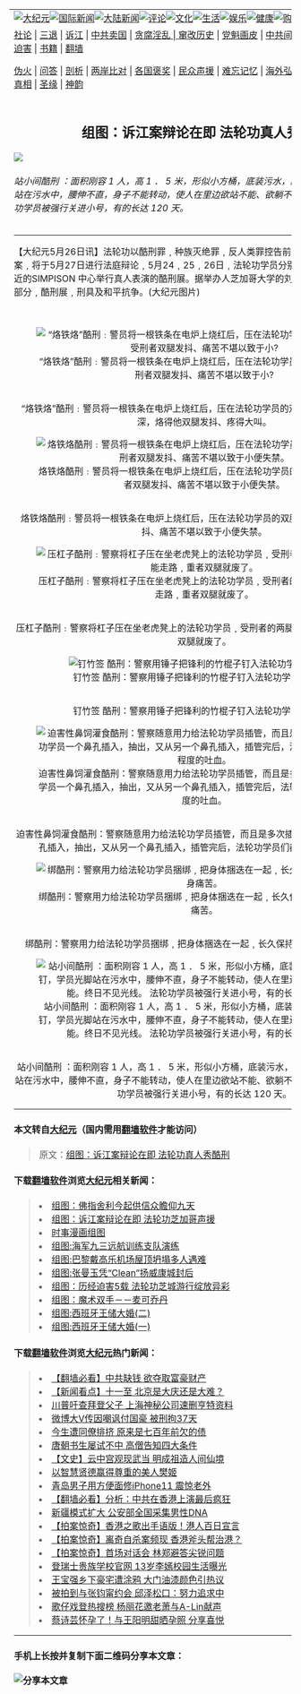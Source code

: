 <a name="1" id="1" target="_blank"></a><span id="1"></span>
<table border="0"><tr><td colspan="2" VALIGN=TOP><a href="https://github.com/asdfghy6/djy/blob/master/gb/nsc413.md#1"><img src="https://raw.githubusercontent.com/asdfghy6/1/master/t/djy/1.jpg" title="大纪元"></a><a href="https://github.com/asdfghy6/djy/blob/master/gb/n24hr.md#1"><img src="https://raw.githubusercontent.com/asdfghy6/1/master/t/djy/3.jpg" title="国际新闻"></a><a href="https://github.com/asdfghy6/djy/blob/master/gb/nsc413.md#1"><img src="https://raw.githubusercontent.com/asdfghy6/1/master/t/djy/4.jpg" title="大陆新闻"></a><a href="https://github.com/asdfghy6/djy/blob/master/gb/news392.md#1"><img src="https://raw.githubusercontent.com/asdfghy6/1/master/t/djy/5.jpg" title="评论"></a><a href="https://github.com/asdfghy6/djy/blob/master/gb/news2007.md#1"><img src="https://raw.githubusercontent.com/asdfghy6/1/master/t/djy/6.jpg" title="文化"></a><a href="https://github.com/asdfghy6/djy/blob/master/gb/news2008.md#1"><img src="https://raw.githubusercontent.com/asdfghy6/1/master/t/djy/7.jpg" title="生活"></a><a href="https://github.com/asdfghy6/djy/blob/master/gb/ncyule.md#1"><img src="https://raw.githubusercontent.com/asdfghy6/1/master/t/djy/8.jpg" title="娱乐"></a><a href="https://github.com/asdfghy6/djy/blob/master/gb/nsc1002.md#1"><img src="https://raw.githubusercontent.com/asdfghy6/1/master/t/djy/9.jpg" title="健康"><a href="https://www.youlucky.com"><img src="https://raw.githubusercontent.com/asdfghy6/1/master/t/djy/10.jpg" title="购物"></a><a href="https://www.supportepoch.org/donation?utm_medium=epochtimes&utm_source=referral&utm_campaign=donate_button_djyhomepage"><img src="https://raw.githubusercontent.com/asdfghy6/1/master/t/djy/12.jpg" title="捐款"></a></td></tr>
<tr><td colspan="2" VALIGN=TOP><a target="_blank" href="https://git.io/fjCRf">社论</a> | <a target="_blank" href="https://github.com/asdfghy6/djy/blob/master/gb/nf5657.md#1">三退</a> | <a target="_blank" href="https://github.com/asdfghy6/djy/blob/master/gb/nf6123.md#1">诉江</a> | <a target="_blank" href="https://github.com/asdfghy6/djy/blob/master/gb/nf1176117.md#1">中共卖国</a> | <a target="_blank" href="https://github.com/asdfghy6/djy/blob/master/gb/nf5773.md#1">贪腐淫乱 | <a target="_blank" href="https://github.com/asdfghy6/djy/blob/master/gb/nf1176115.md#1">窜改历史</a> | <a target="_blank" href="https://github.com/asdfghy6/djy/blob/master/gb/nf1176107.md#1">党魁画皮</a> | <a target="_blank" href="https://github.com/asdfghy6/djy/blob/master/gb/nf1320400.md#1">中共间谍</a> | <a target="_blank" href="https://github.com/asdfghy6/djy/blob/master/gb/nf1176114.md#1">破坏传统</a> | <a target="_blank" href="https://github.com/asdfghy6/djy/blob/master/gb/nf5287.md#1">恶贯满盈</a> | <a target="_blank" href="https://github.com/asdfghy6/djy/blob/master/gb/ncid278.md#1">人权</a> | <a target="_blank" href="https://github.com/asdfghy6/djy/blob/master/gb/nf1176111.md#1">迫害</a> | <a target="_blank" href="https://github.com/asdfghy6/djy/blob/master/gb/nf1235328.md#1">书籍</a> | <a target="_blank" href="https://github.com/asdfghy6/fq/blob/master/README.md?zsrh#1">翻墙</a></p><p><a target="_blank" href="https://github.com/asdfghy6/djy/blob/master/gb/nf5562.md#1">伪火</a> | <a target="_blank" href="https://github.com/asdfghy6/djy/blob/master/gb/nf4378.md#1">问答</a> | <a target="_blank" href="https://github.com/asdfghy6/djy/blob/master/gb/nf5792.md#1">剖析</a> | <a target="_blank" href="https://github.com/asdfghy6/djy/blob/master/gb/nf5735.md#1">两岸比对</a> | <a target="_blank" href="https://github.com/asdfghy6/djy/blob/master/gb/nf6119.md#1">各国褒奖</a> | <a target="_blank" href="https://github.com/asdfghy6/djy/blob/master/gb/nf6120.md#1">民众声援</a> | <a target="_blank" href="https://github.com/asdfghy6/djy/blob/master/gb/nf1188594.md#1">难忘记忆</a> | <a target="_blank" href="https://github.com/asdfghy6/djy/blob/master/gb/nf3180.md#1">海外弘传</a> | <a target="_blank" href="https://github.com/asdfghy6/djy/blob/master/gb/nf5410.md#1">万人上访</a> | <a target="_blank" href="https://github.com/asdfghy6/ntdtv/blob/master/gb/prog1530_1.md#1">和平抗议</a> | <a target="_blank" href="https://github.com/asdfghy6/djy/blob/master/gb/nf4386.md#1">支持</a> | <a target="_blank" href="https://github.com/asdfghy6/djy/blob/master/gb/nf4389.md#1">真相</a> | <a target="_blank" href="https://github.com/asdfghy6/djy/blob/master/gb/nf5790.md#1">圣缘</a> | <a target="_blank" href="https://github.com/asdfghy6/djy/blob/master/gb/nf4786.md#1">神韵</a></td></tr>
<tr><td VALIGN=TOP width="626"><h2 align=center>组图：诉江案辩论在即 法轮功真人秀酷刑</h2>
<img src="http://i.epochtimes.com/assets/uploads/2004/05/405251606685-600x400.jpg" />
<h6>站小间酷刑 ：面积刚容 1 人，高 1 ． 5 米，形似小方桶，底装污水，四壁满是铁钉，学员光脚站在污水中，腰伸不直，身子不能转动，使人在里边欲站不能、欲躺不能。终日不见光线。 法轮功学员被强行关进小号，有的长达 120 天。
</h6>
<hr>
<p>【大纪元5月26日讯】法轮功以酷刑罪﹐种族灭绝罪﹐反人类罪控告前中国国家主席江泽民一案﹐将于5月27日进行法庭辩论﹐5月24﹐25﹐26日﹐法轮功学员分别在芝加哥联邦场及市府附近的SIMPISON 中心举行真人表演的酷刑展。据举办人芝加哥大学的刘先生介绍﹐酷刑展分三个部分﹐酷刑展﹐刑具及和平抗争。(大纪元图片)</p>
<p><center><br />
<figure id="attachment_7153482" style="width: 600px" class="wp-caption aligncenter"><img src="http://i.epochtimes.com/assets/uploads/2004/05/405251720685-600x400.jpg" alt="“烙铁烙”酷刑﹕警员将一根铁条在电炉上烧红后，压在法轮功学员的双腿上烙烫，受刑者双腿发抖、痛苦不堪以致于小?" title="“烙铁烙”酷刑﹕警员将一根铁条在电炉上烧红后，压在法轮功学员的双腿上烙烫，受刑者双腿发抖、痛苦不堪以致于小?" class="size-large wp-image-7153482" /></a><figcaption class="wp-caption-text">“烙铁烙”酷刑﹕警员将一根铁条在电炉上烧红后，压在法轮功学员的双腿上烙烫，受刑者双腿发抖、痛苦不堪以致于小?</figcaption></figure><br />“烙铁烙”酷刑﹕警员将一根铁条在电炉上烧红后，压在法轮功学员的双腿上烙烫，烙烫伤口很深，烙得他双腿发抖、疼得大叫。</p>
<p>
<figure id="attachment_7153437" style="width: 600px" class="wp-caption aligncenter"><img src="http://i.epochtimes.com/assets/uploads/2004/05/405251844685-600x400.jpg" alt="烙铁烙酷刑﹕警员将一根铁条在电炉上烧红后，压在法轮功学员的双腿上烙烫，受刑者双腿发抖、痛苦不堪以致于小便失禁。" title="烙铁烙酷刑﹕警员将一根铁条在电炉上烧红后，压在法轮功学员的双腿上烙烫，受刑者双腿发抖、痛苦不堪以致于小便失禁。" class="size-large wp-image-7153437" /></a><figcaption class="wp-caption-text">烙铁烙酷刑﹕警员将一根铁条在电炉上烧红后，压在法轮功学员的双腿上烙烫，受刑者双腿发抖、痛苦不堪以致于小便失禁。</figcaption></figure><br />烙铁烙酷刑﹕警员将一根铁条在电炉上烧红后，压在法轮功学员的双腿上烙烫，受刑者双腿发抖、痛苦不堪以致于小便失禁。</p>
<p>
<figure id="attachment_7153401" style="width: 600px" class="wp-caption aligncenter"><img src="http://i.epochtimes.com/assets/uploads/2004/05/405252739685-600x400.jpg" alt="压杠子酷刑﹕警察将杠子压在坐老虎凳上的法轮功学员﹐受刑者的两腿轻者一年不能走路﹐重者双腿就废了。" title="压杠子酷刑﹕警察将杠子压在坐老虎凳上的法轮功学员﹐受刑者的两腿轻者一年不能走路﹐重者双腿就废了。" class="size-large wp-image-7153401" /></a><figcaption class="wp-caption-text">压杠子酷刑﹕警察将杠子压在坐老虎凳上的法轮功学员﹐受刑者的两腿轻者一年不能走路﹐重者双腿就废了。</figcaption></figure><br />压杠子酷刑﹕警察将杠子压在坐老虎凳上的法轮功学员﹐受刑者的两腿轻者一年不能走路﹐重者双腿就废了。</p>
<p>
<figure id="attachment_7153360" style="width: 600px" class="wp-caption aligncenter"><img src="http://i.epochtimes.com/assets/uploads/2004/05/405253015685-600x400.jpg" alt="钉竹签 酷刑：警察用锤子把锋利的竹棍子钉入法轮功学员的指甲盖" title="钉竹签 酷刑：警察用锤子把锋利的竹棍子钉入法轮功学员的指甲盖" class="size-large wp-image-7153360" /></a><figcaption class="wp-caption-text">钉竹签 酷刑：警察用锤子把锋利的竹棍子钉入法轮功学员的指甲盖</figcaption></figure><br />钉竹签 酷刑：警察用锤子把锋利的竹棍子钉入法轮功学员的指甲盖</p>
<p>
<figure id="attachment_7153324" style="width: 600px" class="wp-caption aligncenter"><img src="http://i.epochtimes.com/assets/uploads/2004/05/405253934685-600x400.jpg" alt="迫害性鼻饲灌食酷刑：警察随意用力给法轮功学员插管，而且是多次插管，从法轮功学员一个鼻孔插入，抽出，又从另一个鼻孔插入，插管完后，法轮功学员们都不同程度的吐血。" title="迫害性鼻饲灌食酷刑：警察随意用力给法轮功学员插管，而且是多次插管，从法轮功学员一个鼻孔插入，抽出，又从另一个鼻孔插入，插管完后，法轮功学员们都不同程度的吐血。" class="size-large wp-image-7153324" /></a><figcaption class="wp-caption-text">迫害性鼻饲灌食酷刑：警察随意用力给法轮功学员插管，而且是多次插管，从法轮功学员一个鼻孔插入，抽出，又从另一个鼻孔插入，插管完后，法轮功学员们都不同程度的吐血。</figcaption></figure><br />迫害性鼻饲灌食酷刑：警察随意用力给法轮功学员插管，而且是多次插管，从法轮功学员一个鼻孔插入，抽出，又从另一个鼻孔插入，插管完后，法轮功学员们都不同程度的吐血。</p>
<p>
<figure id="attachment_7153294" style="width: 600px" class="wp-caption aligncenter"><img src="http://i.epochtimes.com/assets/uploads/2004/05/405255543685-600x400.jpg" alt="绑酷刑：警察用力给法轮功学员捆绑﹐把身体捆迭在一起﹐长久保持一个姿势﹐全身痛苦。" title="绑酷刑：警察用力给法轮功学员捆绑﹐把身体捆迭在一起﹐长久保持一个姿势﹐全身痛苦。" class="size-large wp-image-7153294" /></a><figcaption class="wp-caption-text">绑酷刑：警察用力给法轮功学员捆绑﹐把身体捆迭在一起﹐长久保持一个姿势﹐全身痛苦。</figcaption></figure><br />绑酷刑：警察用力给法轮功学员捆绑﹐把身体捆迭在一起﹐长久保持一个姿势﹐全身痛苦。</p>
<p>
<figure id="attachment_7153258" style="width: 600px" class="wp-caption aligncenter"><img src="http://i.epochtimes.com/assets/uploads/2004/05/405251606685-600x400.jpg" alt="站小间酷刑 ：面积刚容 1 人，高 1 ． 5 米，形似小方桶，底装污水，四壁满是铁钉，学员光脚站在污水中，腰伸不直，身子不能转动，使人在里边欲站不能、欲躺不能。终日不见光线。 法轮功学员被强行关进小号，有的长达 120 天。" title="站小间酷刑 ：面积刚容 1 人，高 1 ． 5 米，形似小方桶，底装污水，四壁满是铁钉，学员光脚站在污水中，腰伸不直，身子不能转动，使人在里边欲站不能、欲躺不能。终日不见光线。 法轮功学员被强行关进小号，有的长达 120 天。" class="size-large wp-image-7153258" /></a><figcaption class="wp-caption-text">站小间酷刑 ：面积刚容 1 人，高 1 ． 5 米，形似小方桶，底装污水，四壁满是铁钉，学员光脚站在污水中，腰伸不直，身子不能转动，使人在里边欲站不能、欲躺不能。终日不见光线。 法轮功学员被强行关进小号，有的长达 120 天。</figcaption></figure><br />站小间酷刑 ：面积刚容 1 人，高 1 ． 5 米，形似小方桶，底装污水，四壁满是铁钉，学员光脚站在污水中，腰伸不直，身子不能转动，使人在里边欲站不能、欲躺不能。终日不见光线。 法轮功学员被强行关进小号，有的长达 120 天。</center></p>
<hr>

#### 本文转自<a href="http://www.epochtimes.com">大纪元</a>（国内需用<a href="https://git.io/JesJV">翻墙软件</a>才能访问）
> 原文：<a href="http://www.epochtimes.com/gb/4/5/26/n549966.htm">组图：诉江案辩论在即 法轮功真人秀酷刑</a>
#### 下载<a href="https://git.io/JesJV">翻墙软件</a>浏览<a href="http://www.epochtimes.com">大纪元</a>相关新闻：
> <li><a href="http://www.epochtimes.com/gb/4/5/26/n549918.htm">组图：佛指舍利今起供信众瞻仰九天</a></li>
> <li><a href="http://www.epochtimes.com/gb/4/5/26/n549772.htm">组图：诉江案辩论在即 法轮功芝加哥声援</a></li>
> <li><a href="http://www.epochtimes.com/gb/4/5/24/n547947.htm">时事漫画组图</a></li>
> <li><a href="http://www.epochtimes.com/gb/4/5/23/n547502.htm">组图:海军九三远航训练支队演练</a></li>
> <li><a href="http://www.epochtimes.com/gb/4/5/23/n547481.htm">组图:巴黎戴高乐机场屋顶坍塌多人遇难</a></li>
> <li><a href="http://www.epochtimes.com/gb/4/5/23/n547452.htm">组图:张曼玉凭“Clean”扬威康城封后</a></li>
> <li><a href="http://www.epochtimes.com/gb/4/5/23/n547248.htm">组图：历经迫害5载 法轮功芝城游行绽放异彩</a></li>
> <li><a href="http://www.epochtimes.com/gb/4/5/23/n547156.htm">组图：魔术双手－－麦可乔丹</a></li>
> <li><a href="http://www.epochtimes.com/gb/4/5/23/n546977.htm">组图:西班牙王储大婚(二)</a></li>
> <li><a href="http://www.epochtimes.com/gb/4/5/22/n546899.htm">组图:西班牙王储大婚(一)</a></li>

#### 下载<a href="https://git.io/JesJV">翻墙软件</a>浏览<a href="http://www.epochtimes.com">大纪元</a>热门新闻：
> <li><a href="http://www.epochtimes.com/gb/19/9/25/n11546931.htm">【翻墙必看】中共缺钱 欲夺取富豪财产</a></li>
> <li><a href="http://www.epochtimes.com/gb/19/9/26/n11548856.htm">【新闻看点】十一至 北京是大庆还是大难？</a></li>
> <li><a href="http://www.epochtimes.com/gb/19/9/26/n11549060.htm">川普吁查拜登父子 上海神秘公司速删亨特资料</a></li>
> <li><a href="http://www.epochtimes.com/gb/19/9/26/n11548966.htm">微博大V传因嘲讽付国豪 被刑拘37天</a></li>
> <li><a href="http://www.epochtimes.com/gb/15/9/3/n4519621.htm">今生遭同僚排挤 原来是七百年前欠的债</a></li>
> <li><a href="http://www.epochtimes.com/gb/19/9/20/n11534314.htm">唐朝书生屡试不中 高僧告知四大条件</a></li>
> <li><a href="http://www.epochtimes.com/gb/16/7/1/n8056353.htm">【文史】云中宫观现武当 明成祖造人间仙境</a></li>
> <li><a href="http://www.epochtimes.com/gb/19/9/22/n11539138.htm">以智慧贤德赢得尊重的美人樊姬</a></li>
> <li><a href="http://www.epochtimes.com/gb/19/9/25/n11546708.htm">青岛男子用方便面修iPhone11 震惊老外</a></li>
> <li><a href="http://www.epochtimes.com/gb/19/9/25/n11545125.htm">【翻墙必看】分析：中共在香港上演最后疯狂</a></li>
> <li><a href="http://www.epochtimes.com/gb/19/9/25/n11546501.htm">新疆模式扩大 公安部全国采集男性DNA</a></li>
> <li><a href="http://www.epochtimes.com/gb/19/9/26/n11547040.htm">【拍案惊奇】香港之歌出手语版！港人百日宣言</a></li>
> <li><a href="http://www.epochtimes.com/gb/19/9/25/n11544688.htm">【拍案惊奇】离奇自杀案频现 香港斧头帮治港？</a></li>
> <li><a href="http://www.epochtimes.com/gb/19/9/27/n11549383.htm">【拍案惊奇】首场对话会 林郑避答尖锐问题</a></li>
> <li><a href="http://www.epochtimes.com/gb/19/9/24/n11544222.htm">登瑞士贵族学校官网 13岁李嫣校园生活曝光</a></li>
> <li><a href="http://www.epochtimes.com/gb/19/9/24/n11544375.htm">王宝强乡下豪宅遭涂鸦 大门油漆颜色引热议</a></li>
> <li><a href="http://www.epochtimes.com/gb/19/9/25/n11545153.htm">被拍到与张钧甯约会 邱泽松口：努力追求中</a></li>
> <li><a href="http://www.epochtimes.com/gb/19/9/25/n11545320.htm">歌仔戏登热搜榜 杨丽花邀老萧与A-Lin献声</a></li>
> <li><a href="http://www.epochtimes.com/gb/19/9/26/n11547898.htm">蔡诗芸怀孕了！与王阳明甜晒孕照 分享喜悦</a></li>
<hr>

#### 手机上长按并复制下面二维码分享本文章：<br><br><img src="http://www.hehaibao.com/qr/index.php?m=1&e=L&p=10&t=&d=https://github.com/asdfghy6/djy/blob/master/gb/4/5/26/n549966.md%231" title="分享本文章"></td><td VALIGN=TOP><a href="https://github.com/asdfghy6/djy/blob/master/gb/16/1/21/n4622075.md?dfh#1" target="_blank"><img src="https://raw.githubusercontent.com/asdfghy6/djy/master/gb/300/wei-f1.jpg" title="中共的伪火骗局"  alt="中共的伪火骗局"></a><br><a href="https://github.com/asdfghy6/yh/blob/master/README.md?dfh#1" target="_blank"><img src="https://raw.githubusercontent.com/asdfghy6/djy/master/gb/300/yong-h.jpg" title="永恒的见证"  alt="永恒的见证"></a><br><a href="https://github.com/asdfghy6/djy/blob/master/gb/13/9/29/n3974789.md?dfh#1" target="_blank"><img src="https://raw.githubusercontent.com/asdfghy6/djy/master/gb/300/shang-lnz.jpg" title="善良女子被中共投男牢"  alt="善良女子被中共投男牢"></a><br><a href="https://github.com/asdfghy6/djy/blob/master/gb/16/3/16/n4663449.md?dfh#1" target="_blank"><img src="https://raw.githubusercontent.com/asdfghy6/djy/master/gb/300/huo-z3.jpg" title="警卫目击活摘器官"  alt="警卫目击活摘器官"></a><br><a href="https://github.com/asdfghy6/djy/blob/master/gb/16/8/7/n8177641.md?dfh#1" target="_blank"><img src="https://raw.githubusercontent.com/asdfghy6/djy/master/gb/300/huo-z4.jpg" title="证人描述活摘恐怖"  alt="证人描述活摘恐怖"></a><br><a href="https://github.com/asdfghy6/djy/blob/master/gb/10/4/19/n2881569.md?dfh#1" target="_blank"><img src="https://raw.githubusercontent.com/asdfghy6/djy/master/gb/300/huo-z1.jpg" title="揭开活摘器官黑幕"  alt="揭开活摘器官黑幕"></a><br><a href="https://github.com/asdfghy6/djy/blob/master/gb/10/11/7/n3077476.md?dfh#1" target="_blank"><img src="https://raw.githubusercontent.com/asdfghy6/djy/master/gb/300/ma-ks.jpg" title="马克思的成魔之路"  alt="马克思的成魔之路"></a><br><a href="https://github.com/asdfghy6/djy/blob/master/gb/14/6/9/n4173977.md?dfh#1" target="_blank"><img src="https://raw.githubusercontent.com/asdfghy6/djy/master/gb/300/chang-zs.jpg" title="藏字石 蕴天机"  alt="藏字石 蕴天机"></a><br><a href="https://github.com/asdfghy6/djy/blob/master/gb/18/5/10/n10381511.md?dfh#1" target="_blank"><img src="https://raw.githubusercontent.com/asdfghy6/djy/master/gb/300/st1.jpg" title="关注3亿人三退"  alt="关注3亿人三退"></a><br><a href="https://github.com/asdfghy6/djy/blob/master/gb/18/3/21/n10237682.md?dfh#1" target="_blank"><img src="https://raw.githubusercontent.com/asdfghy6/djy/master/gb/300/jie-t.jpg" title="解体中共复兴中华"  alt="解体中共复兴中华"></a><br><a href="https://github.com/asdfghy6/djy/blob/master/gb/9/2/9/n2422991.md?dfh#1" target="_blank"><img src="https://raw.githubusercontent.com/asdfghy6/djy/master/gb/300/gao-zs.jpg" title="中共迫害良心律师"  alt="中共迫害良心律师"></a><br><a href="https://github.com/asdfghy6/djy/blob/master/gb/18/12/9/n10900044.md?dfh#1" target="_blank"><img src="https://raw.githubusercontent.com/asdfghy6/djy/master/gb/300/sj1.jpg" title="303万人举报江泽民"  alt="303万人举报江泽民"></a><br><a href="https://github.com/asdfghy6/djy/blob/master/gb/18/8/28/n10672014.md?dfh#1" target="_blank"><img src="https://raw.githubusercontent.com/asdfghy6/djy/master/gb/300/sj2.jpg" title="这些官员为何起诉江泽民"  alt="这些官员为何起诉江泽民"></a><br><a href="https://github.com/asdfghy6/djy/blob/master/gb/8/12/18/n2367165.md?dfh#1" target="_blank"><img src="https://raw.githubusercontent.com/asdfghy6/djy/master/gb/300/liangan.jpg" title="海峡两岸的强烈对比"  alt="海峡两岸的强烈对比"></a><br><a href="https://github.com/asdfghy6/djy/blob/master/gb/15/5/5/n4427238.md?dfh#1" target="_blank"><img src="https://raw.githubusercontent.com/asdfghy6/djy/master/gb/300/jia-ndzl.jpg" title="加拿大总理的贺信"  alt="加拿大总理的贺信"></a><br><a href="https://github.com/asdfghy6/djy/blob/master/gb/11/6/17/n3289382.md?dfh#1" target="_blank"><img src="https://raw.githubusercontent.com/asdfghy6/djy/master/gb/300/xiao-wd.jpg" title="探寻真相兼听则明"  alt="探寻真相兼听则明"></a><br><a href="https://github.com/asdfghy6/djy/blob/master/gb/18/10/27/n10812623.md?dfh#1" target="_blank"><img src="https://raw.githubusercontent.com/asdfghy6/djy/master/gb/300/yindu.jpg" title="印度媒体报道东方"  alt="印度媒体报道东方"></a><br><a href="https://github.com/asdfghy6/djy/blob/master/gb/18/6/9/n10469652.md?dfh#1" target="_blank"><img src="https://raw.githubusercontent.com/asdfghy6/djy/master/gb/300/xie-j.jpg" title="不一样的海外校园"  alt="不一样的海外校园"></a><br><a href="https://github.com/asdfghy6/djy/blob/master/gb/7/4/5/n1669415.md?dfh#1" target="_blank"><img src="https://raw.githubusercontent.com/asdfghy6/djy/master/gb/300/li-up.jpg" title="从大师到徒弟的传奇"  alt="从大师到徒弟的传奇"></a><br><a href="https://github.com/asdfghy6/djy/blob/master/gb/17/5/26/n9191512.md?dfh#1" target="_blank"><img src="https://raw.githubusercontent.com/asdfghy6/djy/master/gb/300/zfl2.jpg" title="亿万人与东方一本奇书"  alt="亿万人与东方一本奇书"></a><br><a href="https://github.com/asdfghy6/djy/blob/master/gb/13/11/27/n4020290.md?dfh#1" target="_blank"><img src="https://raw.githubusercontent.com/asdfghy6/djy/master/gb/300/zhen-h.jpg" title="大陆见不到的震撼场面"  alt="大陆见不到的震撼场面"></a><br><a href="https://github.com/asdfghy6/djy/blob/master/gb/15/7/17/n4482910.md?dfh#1" target="_blank"><img src="https://raw.githubusercontent.com/asdfghy6/djy/master/gb/300/dalu-sk.jpg" title="人心向善 大陆当初盛况"  alt="人心向善 大陆当初盛况"></a><br><a href="https://github.com/asdfghy6/djy/blob/master/gb/9/10/15/n2689419.md?dfh#1" target="_blank"><img src="https://raw.githubusercontent.com/asdfghy6/djy/master/gb/300/zfl1.jpg" title="追寻真理 这书讲什么"  alt="追寻真理 这书讲什么"></a><br><a href="https://github.com/asdfghy6/fq/blob/master/README.md?dfh#1" target="_blank"><img src="https://raw.githubusercontent.com/asdfghy6/djy/master/gb/300/fq1.jpg" title="下载免费翻墙软件"  alt="下载免费翻墙软件"></a><br></td></tr></table>
